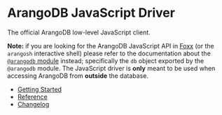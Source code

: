# ArangoDB JavaScript Driver

The official ArangoDB low-level JavaScript client.

**Note:** if you are looking for the ArangoDB JavaScript API in
[Foxx](https://foxx.arangodb.com) (or the `arangosh` interactive shell) please
refer to the documentation about the
[`@arangodb` module](https://docs.arangodb.com/latest/Manual/Foxx/Reference/Modules/index.html#the-arangodb-module)
instead; specifically the `db` object exported by the `@arangodb` module. The
JavaScript driver is **only** meant to be used when accessing ArangoDB from
**outside** the database.

- [Getting Started](GettingStarted/README.md)
- [Reference](Reference/README.md)
- [Changelog](https://github.com/arangodb/arangojs/blob/master/CHANGELOG.md#readme)
